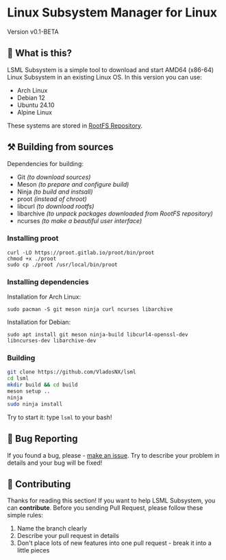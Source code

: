 # Linux Subsystem Manager for Linux

Version v0.1-BETA

## 📝 What is this?

LSML Subsystem is a simple tool to download and start AMD64 (x86-64) Linux Subsystem in an existing Linux OS. In this version you can use:

- Arch Linux
- Debian 12
- Ubuntu 24.10
- Alpine Linux

These systems are stored in [RootFS Repository](https://github.com/VladosNX/lsml-rootfs).

## ⚒ Building from sources

Dependencies for building:

- Git *(to download sources)*
- Meson *(to prepare and configure build)*
- Ninja *(to build and instsall)*
- proot *(instead of chroot)*
- libcurl *(to download rootfs)*
- libarchive *(to unpack packages downloaded from RootFS repository)*
- ncurses *(to make a beautiful user interface)*

### Installing proot

```
curl -LO https://proot.gitlab.io/proot/bin/proot
chmod +x ./proot
sudo cp ./proot /usr/local/bin/proot
```

### Installing dependencies

Installation for Arch Linux:

`sudo pacman -S git meson ninja curl ncurses libarchive`

Installation for Debian:

`sudo apt install git meson ninja-build libcurl4-openssl-dev libncurses-dev libarchive-dev`

### Building

```bash
git clone https://github.com/VladosNX/lsml
cd lsml
mkdir build && cd build
meson setup ..
ninja
sudo ninja install
```

Try to start it: type `lsml` to your bash!

## 🐞 Bug Reporting

If you found a bug, please - [make an issue](https://github.com/VladosNX/LSML/issues). Try to describe your problem in details and your bug will be fixed!

## 🤝 Contributing

Thanks for reading this section! If you want to help LSML Subsystem, you can **contribute**. Before you sending Pull Request, please follow these simple rules:

1. Name the branch clearly
2. Describe your pull request in details
3. Don't place lots of new features into one pull request - break it into a little pieces
